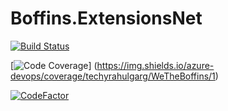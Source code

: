 # Boffins.ExtensionsNet

[![Build Status](https://dev.azure.com/techyrahulgarg/techyrahulgarg/_apis/build/status/WeTheBoffins.Boffins.ExtensionsNet?branchName=master)](https://dev.azure.com/techyrahulgarg/techyrahulgarg/_build/latest?definitionId=1&branchName=master)

[![Code Coverage](https://img.shields.io/azure-devops/coverage/techyrahulgarg/WeTheBoffins/1)]
(https://img.shields.io/azure-devops/coverage/techyrahulgarg/WeTheBoffins/1)

[![CodeFactor](https://www.codefactor.io/repository/github/wetheboffins/boffins.extensionsnet/badge)](https://www.codefactor.io/repository/github/wetheboffins/boffins.extensionsnet)
